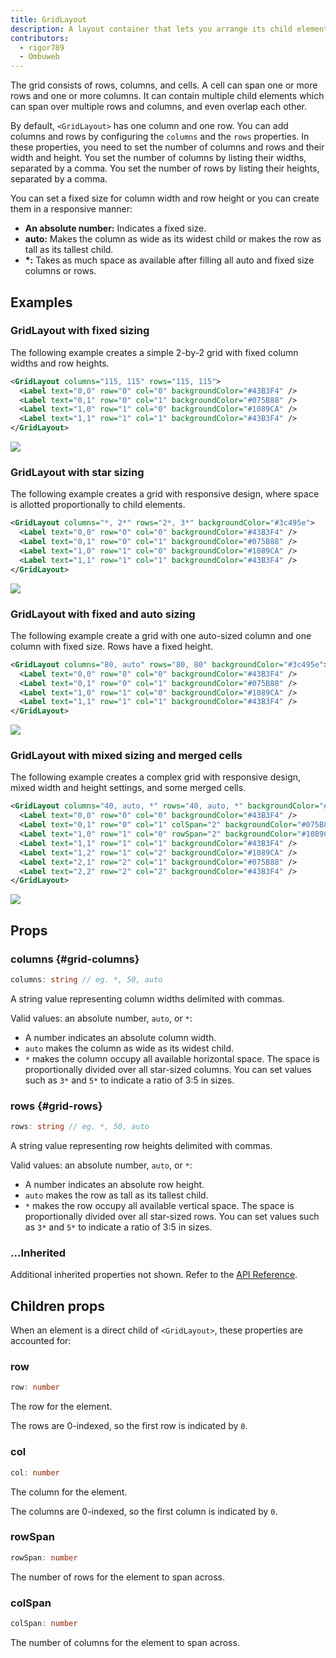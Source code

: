 ```yaml
---
title: GridLayout
description: A layout container that lets you arrange its child elements in a table-like manner.
contributors:
  - rigor789
  - Ombuweb
---
```


The grid consists of rows, columns, and cells. A cell can span one or more rows and one or more columns. It can contain multiple child elements which can span over multiple rows and columns, and even overlap each other.

By default, `<GridLayout>` has one column and one row. You can add columns and rows by configuring the `columns` and the `rows` properties. In these properties, you need to set the number of columns and rows and their width and height. You set the number of columns by listing their widths, separated by a comma. You set the number of rows by listing their heights, separated by a comma.

You can set a fixed size for column width and row height or you can create them in a responsive manner:

- **An absolute number:** Indicates a fixed size.
- **auto:** Makes the column as wide as its widest child or makes the row as tall as its tallest child.
- **\*:** Takes as much space as available after filling all auto and fixed size columns or rows.

## Examples

### GridLayout with fixed sizing

The following example creates a simple 2-by-2 grid with fixed column widths and row heights.

```xml
<GridLayout columns="115, 115" rows="115, 115">
  <Label text="0,0" row="0" col="0" backgroundColor="#43B3F4" />
  <Label text="0,1" row="0" col="1" backgroundColor="#075B88" />
  <Label text="1,0" row="1" col="0" backgroundColor="#1089CA" />
  <Label text="1,1" row="1" col="1" backgroundColor="#43B3F4" />
</GridLayout>
```

<img class="md:w-1/2 lg:w-1/3" src="https://art.nativescript.org/layouts/grid_layout.svg" />

### GridLayout with star sizing

The following example creates a grid with responsive design, where space is allotted proportionally to child elements.

```xml
<GridLayout columns="*, 2*" rows="2*, 3*" backgroundColor="#3c495e">
  <Label text="0,0" row="0" col="0" backgroundColor="#43B3F4" />
  <Label text="0,1" row="0" col="1" backgroundColor="#075B88" />
  <Label text="1,0" row="1" col="0" backgroundColor="#1089CA" />
  <Label text="1,1" row="1" col="1" backgroundColor="#43B3F4" />
</GridLayout>
```

<img class="md:w-1/2 lg:w-1/3" src="https://art.nativescript.org/layouts/grid_layout_star_sizing.svg" />

### GridLayout with fixed and auto sizing

The following example create a grid with one auto-sized column and one column with fixed size. Rows have a fixed height.

```xml
<GridLayout columns="80, auto" rows="80, 80" backgroundColor="#3c495e">
  <Label text="0,0" row="0" col="0" backgroundColor="#43B3F4" />
  <Label text="0,1" row="0" col="1" backgroundColor="#075B88" />
  <Label text="1,0" row="1" col="0" backgroundColor="#1089CA" />
  <Label text="1,1" row="1" col="1" backgroundColor="#43B3F4" />
</GridLayout>
```

<img class="md:w-1/2 lg:w-1/3" src="https://art.nativescript.org/layouts/grid_layout_fixed_auto.svg" />

### GridLayout with mixed sizing and merged cells

The following example creates a complex grid with responsive design, mixed width and height settings, and some merged cells.

```xml
<GridLayout columns="40, auto, *" rows="40, auto, *" backgroundColor="#3c495e">
  <Label text="0,0" row="0" col="0" backgroundColor="#43B3F4" />
  <Label text="0,1" row="0" col="1" colSpan="2" backgroundColor="#075B88" />
  <Label text="1,0" row="1" col="0" rowSpan="2" backgroundColor="#1089CA" />
  <Label text="1,1" row="1" col="1" backgroundColor="#43B3F4" />
  <Label text="1,2" row="1" col="2" backgroundColor="#1089CA" />
  <Label text="2,1" row="2" col="1" backgroundColor="#075B88" />
  <Label text="2,2" row="2" col="2" backgroundColor="#43B3F4" />
</GridLayout>
```

<img class="md:w-1/2 lg:w-1/3" src="https://art.nativescript.org/layouts/grid_layout_complex.svg" />

## Props

### columns {#grid-columns}

```ts
columns: string // eg. *, 50, auto
```

A string value representing column widths delimited with commas.

Valid values: an absolute number, `auto`, or `*`:

- A number indicates an absolute column width.
- `auto` makes the column as wide as its widest child.
- `*` makes the column occupy all available horizontal space. The space is proportionally divided over all star-sized columns. You can set values such as `3*` and `5*` to indicate a ratio of 3:5 in sizes.

### rows {#grid-rows}

```ts
rows: string // eg. *, 50, auto
```

A string value representing row heights delimited with commas.

Valid values: an absolute number, `auto`, or `*`:

- A number indicates an absolute row height.
- `auto` makes the row as tall as its tallest child.
- `*` makes the row occupy all available vertical space. The space is proportionally divided over all star-sized rows. You can set values such as `3*` and `5*` to indicate a ratio of 3:5 in sizes.

### ...Inherited

Additional inherited properties not shown. Refer to the [API Reference](/api/class/GridLayout).

## Children props

When an element is a direct child of `<GridLayout>`, these properties are accounted for:

### row

```ts
row: number
```

The row for the element.

The rows are 0-indexed, so the first row is indicated by `0`.

### col

```ts
col: number
```

The column for the element.

The columns are 0-indexed, so the first column is indicated by `0`.

### rowSpan

```ts
rowSpan: number
```

The number of rows for the element to span across.

### colSpan

```ts
colSpan: number
```

The number of columns for the element to span across.
